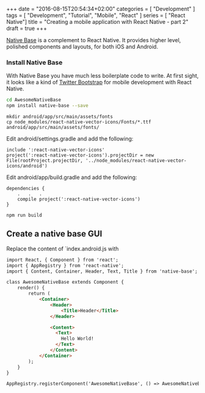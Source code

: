 +++
date = "2016-08-15T20:54:34+02:00"
categories = [ "Development" ]
tags = [ "Development", "Tutorial", "Mobile", "React" ]
series = [ "React Native"]
title = "Creating a mobile application with React Native - part 2"
draft = true
+++

[Native Base](http://nativebase.io) is a complement to React Native. It provides higher level, polished components and layouts, for both iOS and Android.
<!--more-->

### Install Native Base


With Native Base you have much less boilerplate code to write. At first sight, it looks like a kind of [Twitter Bootstrap](http://getbootstrap.com/) for mobile development with React Native.

``` bash
cd AwesomeNativeBase
npm install native-base --save
```

```
mkdir android/app/src/main/assets/fonts
cp node_modules/react-native-vector-icons/Fonts/*.ttf android/app/src/main/assets/fonts/
```

Edit android/settings.gradle and add the following:

```
include ':react-native-vector-icons'
project(':react-native-vector-icons').projectDir = new File(rootProject.projectDir, '../node_modules/react-native-vector-icons/android')
```

Edit android/app/build.gradle and add the following:

```
dependencies {
    .   .   .
    compile project(':react-native-vector-icons')
}
```

```
npm run build
```

## Create a native base GUI

Replace the content of `index.android.js with

``` html
import React, { Component } from 'react';
import { AppRegistry } from 'react-native';
import { Content, Container, Header, Text, Title } from 'native-base';

class AwesomeNativeBase extends Component {
    render() {
        return (
            <Container>
                <Header>
                    <Title>Header</Title>
                </Header>

                <Content>
                  <Text>
                    Hello World!
                  </Text>
                </Content>
            </Container>
        );
    }
}

AppRegistry.registerComponent('AwesomeNativeBase', () => AwesomeNativeBase);
```